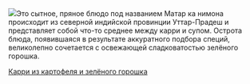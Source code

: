 <!--2025-06-24 18:48:40-->
<div class="yb">
  <div class="rss povarenok"><a href="https://www.povarenok.ru/recipes/show/182857/"><img src="https://www.povarenok.ru/data/cache/2025jun/24/36/3182423_38649-640x480.jpg"></a>Это сытное, пряное блюдо под названием Матар ка нимона происходит из северной индийской провинции Уттар-Прадеш и представляет собой что-то среднее между карри и супом. Острота блюда, появившаяся в результате аккуратного подбора специй, великолепно сочетается с освежающей сладковатостью зелёного горошка. <p class="titl"><a href="https://www.povarenok.ru/recipes/show/182857/">Карри из картофеля и зелёного горошка</a></p></div>
</div>
